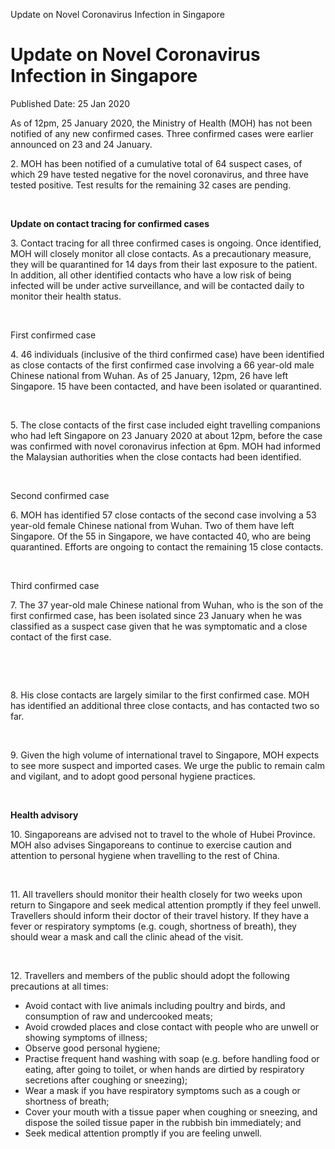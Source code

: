 Update on Novel Coronavirus Infection in Singapore

Update on Novel Coronavirus Infection in Singapore
==================================================

Published Date: 25 Jan 2020

As of 12pm, 25 January 2020, the Ministry of Health (MOH) has not been
notified of any new confirmed cases. Three confirmed cases were earlier
announced on 23 and 24 January.

2\. MOH has been notified of a cumulative total of 64 suspect cases, of
which 29 have tested negative for the novel coronavirus, and three have
tested positive. Test results for the remaining 32 cases are pending.

 

**Update on contact tracing for confirmed cases**

3\. Contact tracing for all three confirmed cases is ongoing. Once
identified, MOH will closely monitor all close contacts. As a
precautionary measure, they will be quarantined for 14 days from their
last exposure to the patient. In addition, all other identified contacts
who have a low risk of being infected will be under active surveillance,
and will be contacted daily to monitor their health status.

 

First confirmed case

4\. 46 individuals (inclusive of the third confirmed case) have been
identified as close contacts of the first confirmed case involving a 66
year-old male Chinese national from Wuhan. As of 25 January, 12pm, 26
have left Singapore. 15 have been contacted, and have been isolated or
quarantined.

 

5\. The close contacts of the first case included eight travelling
companions who had left Singapore on 23 January 2020 at about 12pm,
before the case was confirmed with novel coronavirus infection at 6pm.
MOH had informed the Malaysian authorities when the close contacts had
been identified.

 

Second confirmed case

6\. MOH has identified 57 close contacts of the second case involving a
53 year-old female Chinese national from Wuhan. Two of them have left
Singapore. Of the 55 in Singapore, we have contacted 40, who are being
quarantined. Efforts are ongoing to contact the remaining 15 close
contacts.

 

Third confirmed case

7\. The 37 year-old male Chinese national from Wuhan, who is the son of
the first confirmed case, has been isolated since 23 January when he was
classified as a suspect case given that he was symptomatic and a close
contact of the first case.

 

 

8\. His close contacts are largely similar to the first confirmed case.
MOH has identified an additional three close contacts, and has contacted
two so far.

 

9\. Given the high volume of international travel to Singapore, MOH
expects to see more suspect and imported cases. We urge the public to
remain calm and vigilant, and to adopt good personal hygiene practices.

 

**Health advisory**

10\. Singaporeans are advised not to travel to the whole of Hubei
Province. MOH also advises Singaporeans to continue to exercise caution
and attention to personal hygiene when travelling to the rest of China.

 

11\. All travellers should monitor their health closely for two weeks
upon return to Singapore and seek medical attention promptly if they
feel unwell. Travellers should inform their doctor of their travel
history. If they have a fever or respiratory symptoms (e.g. cough,
shortness of breath), they should wear a mask and call the clinic ahead
of the visit.

 

12\. Travellers and members of the public should adopt the following
precautions at all times:

-   Avoid contact with live animals including poultry and birds, and
    consumption of raw and undercooked meats;
-   Avoid crowded places and close contact with people who are unwell or
    showing symptoms of illness;
-   Observe good personal hygiene;
-   Practise frequent hand washing with soap (e.g. before handling food
    or eating, after going to toilet, or when hands are dirtied by
    respiratory secretions after coughing or sneezing);
-   Wear a mask if you have respiratory symptoms such as a cough or
    shortness of breath;
-   Cover your mouth with a tissue paper when coughing or sneezing, and
    dispose the soiled tissue paper in the rubbish bin immediately; and
-   Seek medical attention promptly if you are feeling unwell.

